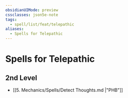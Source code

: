 ```yaml
---
obsidianUIMode: preview
cssclasses: json5e-note
tags:
  - spell/list/feat/telepathic
aliases:
  - Spells for Telepathic
---
```

# Spells for Telepathic

## 2nd Level

- [[5. Mechanics/Spells/Detect Thoughts.md \|"PHB"]]
